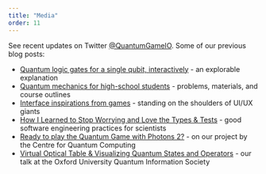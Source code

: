 ```yaml
---
title: "Media"
order: 11
---
```


See recent updates on Twitter [@QuantumGameIO](https://twitter.com/quantumgameio).
Some of our previous blog posts:

- [Quantum logic gates for a single qubit, interactively](https://quantumflytrap.com/blog/2021/qubit-interactively/) - an explorable explanation
- [Quantum mechanics for high-school students](https://p.migdal.pl/2016/08/15/quantum-mechanics-for-high-school-students.html) - problems, materials, and course outlines
- [Interface inspirations from games](https://medium.com/quantum-photons/to-make-a-cool-game-you-first-have-to-play-other-cool-games-a1a1d45e169b) - standing on the shoulders of UI/UX giants
- [How I Learned to Stop Worrying and Love the Types & Tests](https://p.migdal.pl/2020/03/02/types-tests-typescript.html) - good software engineering practices for scientists
- [Ready to play the Quantum Game with Photons 2?](https://www.quantumlah.org/about/highlight/2020-04-play-new-quantum-game) - on our project by the Centre for Quantum Computing
- [Virtual Optical Table & Visualizing Quantum States and Operators](https://www.youtube.com/watch?v=7o_uY-3IMRI) - our talk at the Oxford University Quantum Information Society
